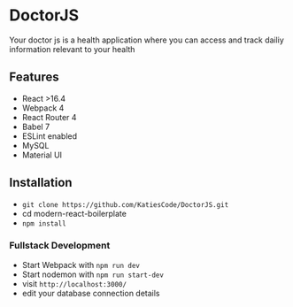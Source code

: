 # DoctorJS 

Your doctor js is a health application where you can access and track dailiy information relevant to your health 

## Features

- React >16.4
- Webpack 4
- React Router 4
- Babel 7
- ESLint enabled
- MySQL 
- Material UI 

## Installation

- `git clone https://github.com/KatiesCode/DoctorJS.git`
- cd modern-react-boilerplate
- `npm install`


### Fullstack Development

- Start Webpack with `npm run dev`
- Start nodemon with `npm run start-dev`
- visit `http://localhost:3000/`
- edit your database connection details 
